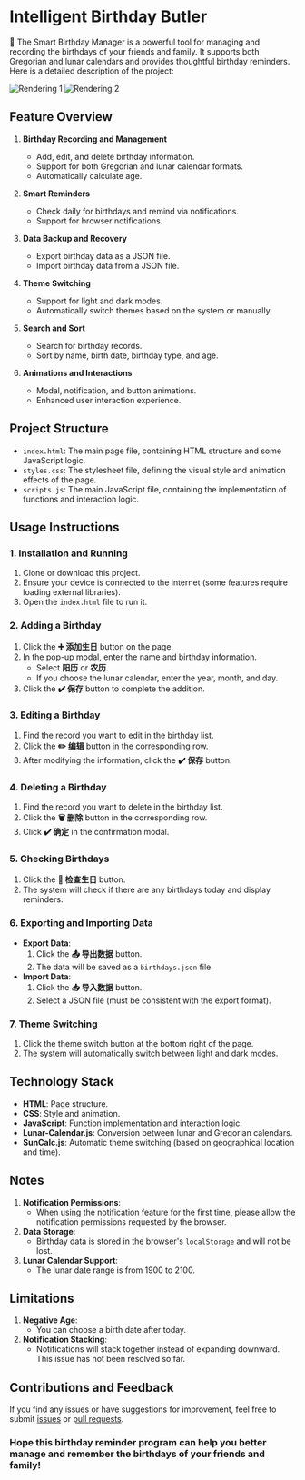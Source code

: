 # Intelligent Birthday Butler

🎉 The Smart Birthday Manager is a powerful tool for managing and recording the birthdays of your friends and family. It supports both Gregorian and lunar calendars and provides thoughtful birthday reminders. Here is a detailed description of the project:

![Rendering 1](https://github.com/Jessssssseea/Intelligent-Birthday-Butler/blob/html/rendering2.jpg)
![Rendering 2](https://github.com/Jessssssseea/Intelligent-Birthday-Butler/blob/html/rendering1.jpg)

## Feature Overview

1. **Birthday Recording and Management**
   - Add, edit, and delete birthday information.
   - Support for both Gregorian and lunar calendar formats.
   - Automatically calculate age.

2. **Smart Reminders**
   - Check daily for birthdays and remind via notifications.
   - Support for browser notifications.

3. **Data Backup and Recovery**
   - Export birthday data as a JSON file.
   - Import birthday data from a JSON file.

4. **Theme Switching**
   - Support for light and dark modes.
   - Automatically switch themes based on the system or manually.

5. **Search and Sort**
   - Search for birthday records.
   - Sort by name, birth date, birthday type, and age.

6. **Animations and Interactions**
   - Modal, notification, and button animations.
   - Enhanced user interaction experience.

## Project Structure

- `index.html`: The main page file, containing HTML structure and some JavaScript logic.
- `styles.css`: The stylesheet file, defining the visual style and animation effects of the page.
- `scripts.js`: The main JavaScript file, containing the implementation of functions and interaction logic.

## Usage Instructions

### 1. Installation and Running

1. Clone or download this project.
2. Ensure your device is connected to the internet (some features require loading external libraries).
3. Open the `index.html` file to run it.

### 2. Adding a Birthday

1. Click the **➕ 添加生日** button on the page.
2. In the pop-up modal, enter the name and birthday information.
   - Select **阳历** or **农历**.
   - If you choose the lunar calendar, enter the year, month, and day.
3. Click the **✔️ 保存** button to complete the addition.

### 3. Editing a Birthday

1. Find the record you want to edit in the birthday list.
2. Click the **✏️ 编辑** button in the corresponding row.
3. After modifying the information, click the **✔️ 保存** button.

### 4. Deleting a Birthday

1. Find the record you want to delete in the birthday list.
2. Click the **🗑️ 删除** button in the corresponding row.
3. Click **✔️ 确定** in the confirmation modal.

### 5. Checking Birthdays

1. Click the **🔔 检查生日** button.
2. The system will check if there are any birthdays today and display reminders.

### 6. Exporting and Importing Data

- **Export Data**:
  1. Click the **📤 导出数据** button.
  2. The data will be saved as a `birthdays.json` file.
- **Import Data**:
  1. Click the **📥 导入数据** button.
  2. Select a JSON file (must be consistent with the export format).

### 7. Theme Switching

1. Click the theme switch button at the bottom right of the page.
2. The system will automatically switch between light and dark modes.

## Technology Stack

- **HTML**: Page structure.
- **CSS**: Style and animation.
- **JavaScript**: Function implementation and interaction logic.
- **Lunar-Calendar.js**: Conversion between lunar and Gregorian calendars.
- **SunCalc.js**: Automatic theme switching (based on geographical location and time).

## Notes

1. **Notification Permissions**:
   - When using the notification feature for the first time, please allow the notification permissions requested by the browser.
2. **Data Storage**:
   - Birthday data is stored in the browser's `localStorage` and will not be lost.
3. **Lunar Calendar Support**:
   - The lunar date range is from 1900 to 2100.

## Limitations

1. **Negative Age**:
   - You can choose a birth date after today.
2. **Notification Stacking**:
   - Notifications will stack together instead of expanding downward. This issue has not been resolved so far.

## Contributions and Feedback

If you find any issues or have suggestions for improvement, feel free to submit [issues](https://github.com/Jessssssseea/Intelligent-Birthday-Butler/issues) or [pull requests](https://github.com/Jessssssseea/Intelligent-Birthday-Butler/pulls).

### Hope this birthday reminder program can help you better manage and remember the birthdays of your friends and family!
